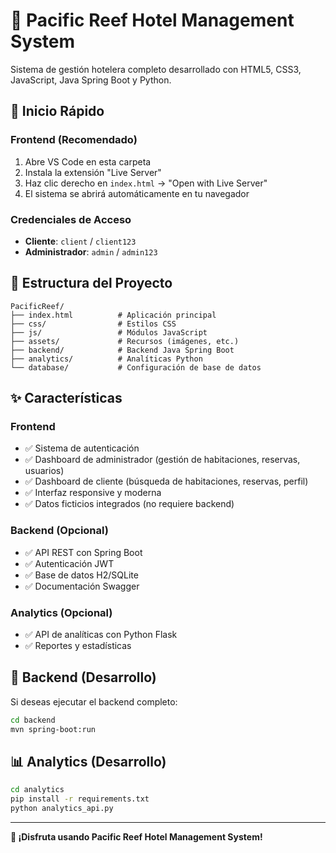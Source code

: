 # 🏨 Pacific Reef Hotel Management System

Sistema de gestión hotelera completo desarrollado con HTML5, CSS3, JavaScript, Java Spring Boot y Python.

## 🚀 Inicio Rápido

### Frontend (Recomendado)
1. Abre VS Code en esta carpeta
2. Instala la extensión "Live Server"
3. Haz clic derecho en `index.html` → "Open with Live Server"
4. El sistema se abrirá automáticamente en tu navegador

### Credenciales de Acceso
- **Cliente**: `client` / `client123`
- **Administrador**: `admin` / `admin123`

## 📁 Estructura del Proyecto

```
PacificReef/
├── index.html          # Aplicación principal
├── css/                # Estilos CSS
├── js/                 # Módulos JavaScript
├── assets/             # Recursos (imágenes, etc.)
├── backend/            # Backend Java Spring Boot
├── analytics/          # Analíticas Python
└── database/           # Configuración de base de datos
```

## ✨ Características

### Frontend
- ✅ Sistema de autenticación
- ✅ Dashboard de administrador (gestión de habitaciones, reservas, usuarios)
- ✅ Dashboard de cliente (búsqueda de habitaciones, reservas, perfil)
- ✅ Interfaz responsive y moderna
- ✅ Datos ficticios integrados (no requiere backend)

### Backend (Opcional)
- ✅ API REST con Spring Boot
- ✅ Autenticación JWT
- ✅ Base de datos H2/SQLite
- ✅ Documentación Swagger

### Analytics (Opcional)
- ✅ API de analíticas con Python Flask
- ✅ Reportes y estadísticas

## 🔧 Backend (Desarrollo)

Si deseas ejecutar el backend completo:

```bash
cd backend
mvn spring-boot:run
```

## 📊 Analytics (Desarrollo)

```bash
cd analytics
pip install -r requirements.txt
python analytics_api.py
```

---

**🏨 ¡Disfruta usando Pacific Reef Hotel Management System!**